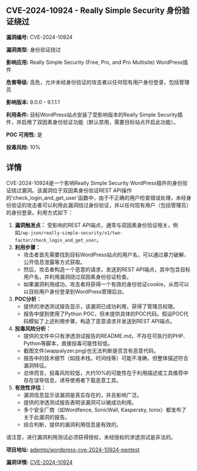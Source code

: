## CVE-2024-10924 - Really Simple Security 身份验证绕过

**漏洞编号:** CVE-2024-10924

**漏洞类型:** 身份验证绕过

**影响应用:** Really Simple Security (Free, Pro, and Pro Multisite) WordPress插件

**危害等级:** 高危，允许未经身份验证的攻击者以任何现有用户身份登录，包括管理员

**影响版本:** 9.0.0 - 9.1.1.1

**利用条件:** 目标WordPress站点安装了受影响版本的Really Simple Security插件，并启用了双因素身份验证功能（默认禁用，需要目标站点开启此功能）。

**POC 可用性:** 是

**投毒风险:** 10%

## 详情

CVE-2024-10924是一个影响Really Simple Security WordPress插件的身份验证绕过漏洞。该漏洞位于双因素身份验证REST API操作的'check_login_and_get_user'函数中，由于不正确的用户检查错误处理，未经身份验证的攻击者可以利用此漏洞绕过身份验证，并以任何现有用户（包括管理员）的身份登录。利用方式如下：

1.  **漏洞触发点：** 受影响的REST API端点，通常与双因素身份验证相关，例如`/wp-json/really-simple-security/v1/two-factor/check_login_and_get_user`。
2.  **利用步骤：**
    *   攻击者首先需要找到目标WordPress站点的用户名，可以通过暴力破解、公开信息泄露等方式获取。
    *   然后，攻击者构造一个恶意的请求，发送到REST API端点，其中包含目标用户名，并利用漏洞绕过双因素身份验证检查。
    *   如果漏洞利用成功，攻击者将获得一个有效的身份验证cookie，从而可以以目标用户身份登录到WordPress管理后台。
3.  **POC分析：**
    *   提供的渗透测试报告显示，该漏洞已成功利用，获得了管理员权限。
    *   报告中提到使用了Python POC，但未提供具体的POC代码。假设POC代码模拟了上述利用步骤，构造了恶意请求并发送到REST API端点。
4.  **投毒风险分析：**
    *   提供的文件中只有渗透测试报告的README.md，不存在可执行的PHP、Python等脚本，直接投毒可能性较低。
    *   截图文件(wappalyzer.png)也无法判断是否含有恶意代码。
    *   报告中的技术细节（如技术栈，时间线等）可能不准确，但整体描述符合漏洞特征。
    *  总体而言，投毒风险较低，大约10%的可能性在于利用描述或工具推荐中存在误导信息，诱导使用者下载恶意工具。
5.  **有效性评估：**
    *   漏洞信息显示该漏洞是真实存在的，并且影响广泛。
    *   提供的渗透测试报告表明该漏洞可以被成功利用。
    *   多个安全厂商（如Wordfence, SonicWall, Kaspersky, Ionix）都发布了关于此漏洞的报告。
    *   综合判断，提供的漏洞利用信息是有效的。

请注意，进行漏洞利用测试必须获得授权，未经授权的渗透测试是非法的。

**项目地址:** [ademto/wordpress-cve-2024-10924-pentest](https://github.com/ademto/wordpress-cve-2024-10924-pentest)

**漏洞详情:** [CVE-2024-10924](https://nvd.nist.gov/vuln/detail/CVE-2024-10924)